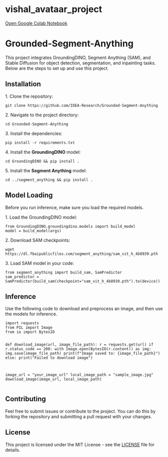 # vishal_avataar_project
[Open Google Colab Notebook](https://colab.research.google.com/drive/1Fk1wel9FsPWB2HbesL6y72Y-c12t1VGQ?usp=sharing)
<!DOCTYPE html>
<html lang="en">
<head>
    <meta charset="UTF-8">
    <meta name="viewport" content="width=device-width, initial-scale=1.0">
    <title>Grounded-Segment-Anything Project</title>
</head>
<body>

<h1>Grounded-Segment-Anything</h1>
<p>This project integrates GroundingDINO, Segment Anything (SAM), and Stable Diffusion for object detection, segmentation, and inpainting tasks. Below are the steps to set up and use this project.</p>

<h2>Installation</h2>
<p>1. Clone the repository:</p>
<pre><code>git clone https://github.com/IDEA-Research/Grounded-Segment-Anything</code></pre>

<p>2. Navigate to the project directory:</p>
<pre><code>cd Grounded-Segment-Anything</code></pre>

<p>3. Install the dependencies:</p>
<pre><code>pip install -r requirements.txt</code></pre>

<p>4. Install the <strong>GroundingDINO</strong> model:</p>
<pre><code>cd GroundingDINO && pip install .</code></pre>

<p>5. Install the <strong>Segment Anything</strong> model:</p>
<pre><code>cd ../segment_anything && pip install .</code></pre>

<h2>Model Loading</h2>
<p>Before you run inference, make sure you load the required models.</p>

<p>1. Load the GroundingDINO model:</p>
<pre><code>from GroundingDINO.groundingdino.models import build_model
model = build_model(args)
</code></pre>

<p>2. Download SAM checkpoints:</p>
<pre><code>wget https://dl.fbaipublicfiles.com/segment_anything/sam_vit_h_4b8939.pth</code></pre>

<p>3. Load SAM model in your code:</p>
<pre><code>from segment_anything import build_sam, SamPredictor
sam_predictor = SamPredictor(build_sam(checkpoint="sam_vit_h_4b8939.pth").to(device))
</code></pre>

<h2>Inference</h2>
<p>Use the following code to download and preprocess an image, and then use the models for inference.</p>
<pre><code>import requests
from PIL import Image
from io import BytesIO

def download_image(url, image_file_path):
    r = requests.get(url)
    if r.status_code == 200:
        with Image.open(BytesIO(r.content)) as img:
            img.save(image_file_path)
            print(f"Image saved to: {image_file_path}")
    else:
        print("Failed to download image")

image_url = "your_image_url"
local_image_path = "sample_image.jpg"
download_image(image_url, local_image_path)
</code></pre>

<h2>Contributing</h2>
<p>Feel free to submit issues or contribute to the project. You can do this by forking the repository and submitting a pull request with your changes.</p>

<h2>License</h2>
<p>This project is licensed under the MIT License - see the <a href="LICENSE">LICENSE</a> file for details.</p>

</body>
</html>
